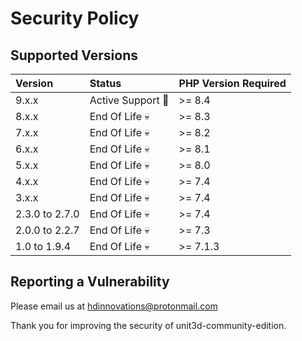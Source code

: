 # Security Policy

## Supported Versions

 Version     | Status                   | PHP Version Required
:------------|:-------------------------|:------------
 9.x.x       |  Active Support :rocket: | >= 8.4
 8.x.x       |  End Of Life :skull: | >= 8.3
 7.x.x       |  End Of Life :skull: | >= 8.2
 6.x.x       |  End Of Life :skull: | >= 8.1
 5.x.x       |  End Of Life :skull: | >= 8.0
 4.x.x       |  End Of Life :skull: | >= 7.4
 3.x.x       |  End Of Life :skull: | >= 7.4
 2.3.0 to 2.7.0|  End Of Life :skull: | >= 7.4
 2.0.0 to 2.2.7|  End Of Life :skull: | >= 7.3
 1.0 to 1.9.4|  End Of Life :skull:     | >= 7.1.3

## Reporting a Vulnerability

Please email us at hdinnovations@protonmail.com

Thank you for improving the security of unit3d-community-edition.
